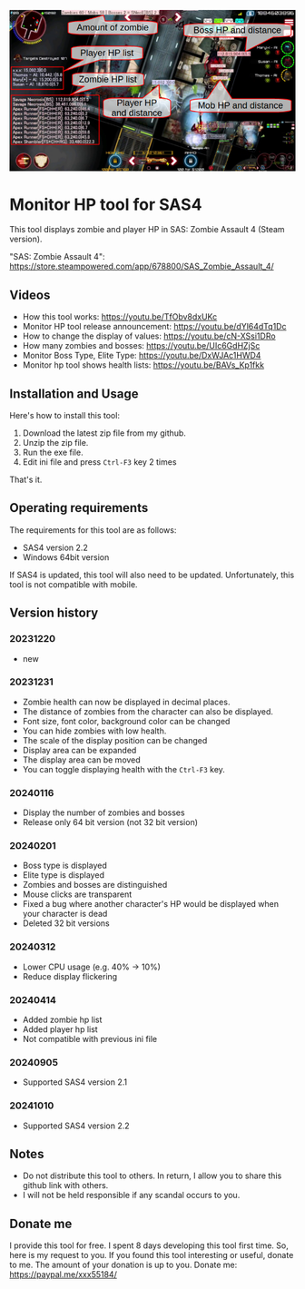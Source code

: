 ![boss hp and distance](images/image20240414.png?raw=true)

# Monitor HP tool for SAS4
This tool displays zombie and player HP in SAS: Zombie Assault 4 (Steam version).

"SAS: Zombie Assault 4": https://store.steampowered.com/app/678800/SAS_Zombie_Assault_4/


## Videos
* How this tool works: https://youtu.be/TfObv8dxUKc
* Monitor HP tool release announcement: https://youtu.be/dYl64dTq1Dc
* How to change the display of values: https://youtu.be/cN-XSsi1DRo
* How many zombies and bosses: https://youtu.be/UIc6GdHZjSc
* Monitor Boss Type, Elite Type: https://youtu.be/DxWJAc1HWD4
* Monitor hp tool shows health lists: https://youtu.be/BAVs_Kp1fkk

## Installation and Usage
Here's how to install this tool:
1. Download the latest zip file from my github.
2. Unzip the zip file.
3. Run the exe file.
4. Edit ini file and press `Ctrl-F3` key 2 times

That's it.

## Operating requirements
The requirements for this tool are as follows:
* SAS4 version 2.2
* Windows 64bit version

If SAS4 is updated, this tool will also need to be updated.
Unfortunately, this tool is not compatible with mobile.

## Version history
### 20231220
* new
### 20231231
* Zombie health can now be displayed in decimal places.
* The distance of zombies from the character can also be displayed.
* Font size, font color, background color can be changed
* You can hide zombies with low health.
* The scale of the display position can be changed
* Display area can be expanded
* The display area can be moved
* You can toggle displaying health with the `Ctrl-F3` key.
### 20240116
* Display the number of zombies and bosses
* Release only 64 bit version (not 32 bit version)
### 20240201
* Boss type is displayed
* Elite type is displayed
* Zombies and bosses are distinguished
* Mouse clicks are transparent
* Fixed a bug where another character's HP would be displayed when your character is dead
* Deleted 32 bit versions
### 20240312
* Lower CPU usage (e.g. 40% -> 10%)
* Reduce display flickering
### 20240414
* Added zombie hp list
* Added player hp list
* Not compatible with previous ini file
### 20240905
* Supported SAS4 version 2.1
### 20241010
* Supported SAS4 version 2.2


## Notes
* Do not distribute this tool to others. In return, I allow you to share this github link with others.
* I will not be held responsible if any scandal occurs to you.

## Donate me
I provide this tool for free.
I spent 8 days developing this tool first time.
So, here is my request to you.
If you found this tool interesting or useful, donate to me.
The amount of your donation is up to you.
Donate me: https://paypal.me/xxx55184/



